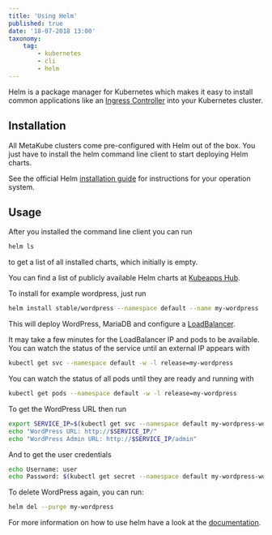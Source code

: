 ```yaml
---
title: 'Using Helm'
published: true
date: '18-07-2018 13:00'
taxonomy:
    tag:
        - kubernetes
        - cli
        - helm
---
```


Helm is a package manager for Kubernetes which makes it easy to install common applications like an [Ingress Controller](../15.create-an-ingress-controller/default.en.md) into your Kubernetes cluster.

## Installation

All MetaKube clusters come pre-configured with Helm out of the box.
You just have to install the helm command line client to start deploying Helm charts.

See the official Helm [installation guide](https://docs.helm.sh/using_helm/#installing-the-helm-client) for instructions for your operation system.

## Usage

After you installed the command line client you can run

```bash
helm ls
```

to get a list of all installed charts, which initially is empty.

You can find a list of publicly available Helm charts at [Kubeapps Hub](https://hub.kubeapps.com/).

To install for example wordpress, just run

```bash
helm install stable/wordpress --namespace default --name my-wordpress
```

This will deploy WordPress, MariaDB and configure a [LoadBalancer](../13.create-a-load-balancer/default.en.md).

It may take a few minutes for the LoadBalancer IP and pods to be available.
You can watch the status of the service until an external IP appears with

```bash
kubectl get svc --namespace default -w -l release=my-wordpress
```

You can watch the status of all pods until they are ready and running with

```bash
kubectl get pods --namespace default -w -l release=my-wordpress
```

To get the WordPress URL then run

```bash
export SERVICE_IP=$(kubectl get svc --namespace default my-wordpress-wordpress -o jsonpath='{.status.loadBalancer.ingress[0].ip}')
echo "WordPress URL: http://$SERVICE_IP/"
echo "WordPress Admin URL: http://$SERVICE_IP/admin"
```

And to get the user credentials

```bash
echo Username: user
echo Password: $(kubectl get secret --namespace default my-wordpress-wordpress -o jsonpath="{.data.wordpress-password}" | base64 --decode)
```

To delete WordPress again, you can run:

```bash
helm del --purge my-wordpress
```

For more information on how to use helm have a look at the [documentation](https://docs.helm.sh/using_helm/).
